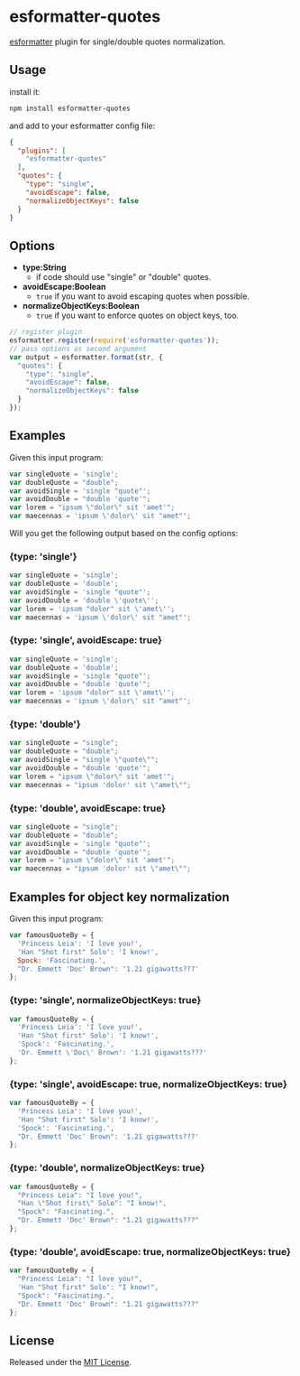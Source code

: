 # esformatter-quotes

[esformatter](https://github.com/millermedeiros/esformatter) plugin for
single/double quotes normalization.


## Usage

install it:

```sh
npm install esformatter-quotes
```

and add to your esformatter config file:

```json
{
  "plugins": [
    "esformatter-quotes"
  ],
  "quotes": {
    "type": "single",
    "avoidEscape": false,
    "normalizeObjectKeys": false
  }
}
```


## Options

  - **type:String**
    - if code should use "single" or "double" quotes.
  - **avoidEscape:Boolean**
    - `true` if you want to avoid escaping quotes when possible.
  - **normalizeObjectKeys:Boolean**
    - `true` if you want to enforce quotes on object keys, too.

```js
// register plugin
esformatter.register(require('esformatter-quotes'));
// pass options as second argument
var output = esformatter.format(str, {
  "quotes": {
    "type": "single",
    "avoidEscape": false,
    "normalizeObjectKeys": false
  }
});
```

## Examples

Given this input program:

```js
var singleQuote = 'single';
var doubleQuote = "double";
var avoidSingle = 'single "quote"';
var avoidDouble = "double 'quote'";
var lorem = "ipsum \"dolor\" sit 'amet'";
var maecennas = 'ipsum \'dolor\' sit "amet"';
```

Will you get the following output based on the config options:


### {type: 'single'}

```js
var singleQuote = 'single';
var doubleQuote = 'double';
var avoidSingle = 'single "quote"';
var avoidDouble = 'double \'quote\'';
var lorem = 'ipsum "dolor" sit \'amet\'';
var maecennas = 'ipsum \'dolor\' sit "amet"';
```

### {type: 'single', avoidEscape: true}

```js
var singleQuote = 'single';
var doubleQuote = 'double';
var avoidSingle = 'single "quote"';
var avoidDouble = "double 'quote'";
var lorem = 'ipsum "dolor" sit \'amet\'';
var maecennas = 'ipsum \'dolor\' sit "amet"';
```

### {type: 'double'}

```js
var singleQuote = "single";
var doubleQuote = "double";
var avoidSingle = "single \"quote\"";
var avoidDouble = "double 'quote'";
var lorem = "ipsum \"dolor\" sit 'amet'";
var maecennas = "ipsum 'dolor' sit \"amet\"";
```

### {type: 'double', avoidEscape: true}

```js
var singleQuote = "single";
var doubleQuote = "double";
var avoidSingle = 'single "quote"';
var avoidDouble = "double 'quote'";
var lorem = "ipsum \"dolor\" sit 'amet'";
var maecennas = "ipsum 'dolor' sit \"amet\"";
```

## Examples for object key normalization

Given this input program:

```js
var famousQuoteBy = {
  'Princess Leia': 'I love you!',
  'Han "Shot first" Solo': 'I know!',
  Spock: 'Fascinating.',
  "Dr. Emmett 'Doc' Brown": '1.21 gigawatts???'
};

```

### {type: 'single', normalizeObjectKeys: true}
```js
var famousQuoteBy = {
  'Princess Leia': 'I love you!',
  'Han "Shot first" Solo': 'I know!',
  'Spock': 'Fascinating.',
  'Dr. Emmett \'Doc\' Brown': '1.21 gigawatts???'
};

```

### {type: 'single', avoidEscape: true, normalizeObjectKeys: true}
```js
var famousQuoteBy = {
  'Princess Leia': 'I love you!',
  'Han "Shot first" Solo': 'I know!',
  'Spock': 'Fascinating.',
  "Dr. Emmett 'Doc' Brown": '1.21 gigawatts???'
};

```

### {type: 'double', normalizeObjectKeys: true}
```js
var famousQuoteBy = {
  "Princess Leia": "I love you!",
  "Han \"Shot first\" Solo": "I know!",
  "Spock": "Fascinating.",
  "Dr. Emmett 'Doc' Brown": "1.21 gigawatts???"
};
```

### {type: 'double', avoidEscape: true, normalizeObjectKeys: true}
```js
var famousQuoteBy = {
  "Princess Leia": "I love you!",
  'Han "Shot first" Solo': "I know!",
  "Spock": "Fascinating.",
  "Dr. Emmett 'Doc' Brown": "1.21 gigawatts???"
};
```

## License

Released under the [MIT License](http://opensource.org/licenses/MIT).
